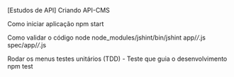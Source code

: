 [Estudos de API] Criando API-CMS

Como iniciar aplicação
npm start

Como validar o código
node node_modules/jshint/bin/jshint app/*/*.js spec/app/*/*.js

Rodar os menus testes unitários (TDD) - Teste que guia o desenvolvimento
npm test

